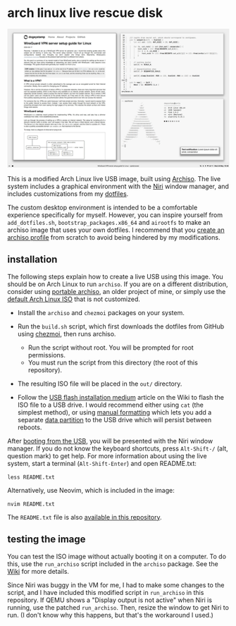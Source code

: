 # arch linux live rescue disk

![preview](https://raw.githubusercontent.com/dogeystamp/dots/main/preview.jpg)

This is a modified Arch Linux live USB image, built using [Archiso](https://wiki.archlinux.org/title/Archiso).
The live system includes a graphical environment with the [Niri](https://github.com/YaLTeR/niri) window manager, and includes customizations from my [dotfiles](https://github.com/dogeystamp/dots).

The custom desktop environment is intended to be a comfortable experience specifically for myself.
However, you can inspire yourself from `add_dotfiles.sh`, `bootstrap_packages.x86_64` and `airootfs` to
make an archiso image that uses your own dotfiles.
I recommend that you [create an archiso profile](https://wiki.archlinux.org/title/Archiso#Prepare_a_custom_profile)
from scratch to avoid being hindered by my modifications.

## installation

The following steps explain how to create a live USB using this image.
You should be on Arch Linux to run `archiso`.
If you are on a different distribution, consider using [portable archiso](https://github.com/dogeystamp/archiso-portable),
an older project of mine,
or simply use the [default Arch Linux ISO](https://archlinux.org/download/) that is not customized.

+ Install the `archiso` and `chezmoi` packages on your system.

+ Run the `build.sh` script,
    which first downloads the dotfiles from GitHub using [chezmoi](https://www.chezmoi.io/),
    then runs archiso.

    - Run the script without root. You will be prompted for root permissions.
    - You must run the script from this directory (the root of this repository).

+ The resulting ISO file will be placed in the `out/` directory.

+ Follow the [USB flash installation medium](https://wiki.archlinux.org/title/USB_flash_installation_medium)
    article on the Wiki to flash the ISO file to a USB drive.
    I would recommend either using `cat` (the simplest method),
    or using [manual formatting](https://wiki.archlinux.org/title/USB_flash_installation_medium#BIOS_and_UEFI)
    which lets you add a separate [data partition](https://wiki.archlinux.org/title/USB_flash_installation_medium#Add_an_additional_data_partition_to_the_drive) to the USB drive which will persist between reboots.

After [booting from the USB](https://wiki.archlinux.org/title/Installation_guide#Boot_the_live_environment),
you will be presented with the Niri window manager.
If you do not know the keyboard shortcuts,
press `Alt-Shift-/` (alt, question mark) to get help.
For more information about using the live system,
start a terminal (`Alt-Shift-Enter`) and open README.txt:

    less README.txt

Alternatively, use Neovim, which is included in the image:

    nvim README.txt

The `README.txt` file is also [available in this repository](airootfs/home/julius/README.txt).

## testing the image

You can test the ISO image without actually booting it on a computer.
To do this, use the `run_archiso` script included in the `archiso` package.
See the [Wiki](https://wiki.archlinux.org/title/Archiso#Test_the_ISO_in_QEMU)
for more details.

Since Niri was buggy in the VM for me, I had to make some changes to the script,
and I have included this modified script in `run_archiso` in this repository.
If QEMU shows a "Display output is not active" when Niri is running,
use the patched `run_archiso`.
Then, resize the window to get Niri to run.
(I don't know why this happens, but that's the workaround I used.)
